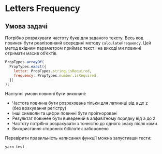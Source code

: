 # Letters Frequency

## Умова задачі

Потрібно розрахувати частоту букв для заданого тексту. Весь код повинен бути реалізовнаий всередині методу `calculateFrequencу`. Цей метод вхідним параметром приймає текст і на виході ми повинні отримати масив об’єктів.

```jsx
PropTypes.arrayOf(
  PropTypes.exact({
    letter: PropTypes.string.isRequired,
    frequency: PropTypes.number.isRequired,
  })
);
```

Наступні умови повинні бути виконані:

- Частота повинна бути розрахована тільки для латиниці від a до z (без врахування регістру)
- Інші символи та цифри повинні бути проігноровані
- Результат повинен бути виведений в алфавітному порядку від a до z
- Частоту потрібно розрахувати з точністю до одного знаку після коми
- Використання сторонніх бібілотек заборонено

Перевірити правильність написання функції можна запустивши тести:

```sh
yarn test
```
